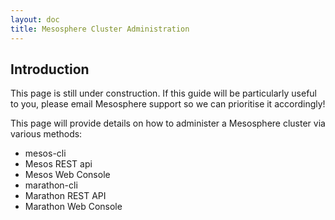 ```yaml
---
layout: doc
title: Mesosphere Cluster Administration
---
```



## Introduction

This page is still under construction. If this guide will be particularly useful to you, please email Mesosphere support so we can prioritise it accordingly!

This page will provide details on how to administer a Mesosphere cluster via various methods:

* mesos-cli
* Mesos REST api
* Mesos Web Console
* marathon-cli
* Marathon REST API
* Marathon Web Console

<!-- include file system layout or a reference to the mesos-master.md -->